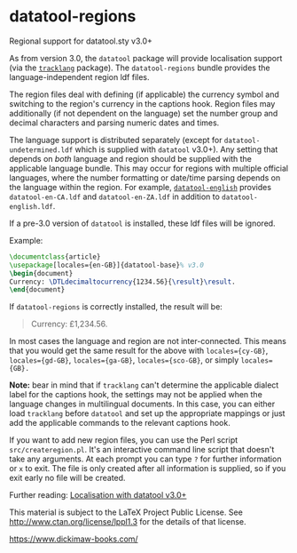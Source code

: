 # datatool-regions
Regional support for datatool.sty v3.0+

As from version 3.0, the `datatool` package will provide
localisation support (via the [`tracklang`](https://ctan.org/pkg/tracklang) package).
The `datatool-regions` bundle provides the language-independent
region ldf files.

The region files deal with defining (if applicable) the currency
symbol and switching to the region's currency in the captions hook.
Region files may additionally (if not dependent on the language) set
the number group and decimal characters and parsing numeric dates
and times.

The language support is distributed separately (except for
`datatool-undetermined.ldf` which is supplied with `datatool` v3.0+). Any setting that
depends on _both_ language and region should be supplied with the
applicable language bundle. This may occur for regions with multiple
official languages, where the number formatting or date/time parsing
depends on the language within the region. For example, 
[`datatool-english`](https://github.com/nlct/datatool-english)
provides `datatool-en-CA.ldf` and `datatool-en-ZA.ldf` in addition
to `datatool-english.ldf`.

If a pre-3.0 version of `datatool` is installed, these ldf files
will be ignored.

Example:
```latex
\documentclass{article}
\usepackage[locales={en-GB}]{datatool-base}% v3.0
\begin{document}
Currency: \DTLdecimaltocurrency{1234.56}{\result}\result.
\end{document}
```
If `datatool-regions` is correctly installed, the result will be:

 > Currency: £1,234.56.

In most cases the language and region are not inter-connected.
This means that you would get the same result for the above with
`locales={cy-GB}`, `locales={gd-GB}`, `locales={ga-GB}`,
`locales={sco-GB}`, or simply `locales={GB}.`

**Note:** bear in mind that if `tracklang` can't determine the
applicable dialect label for the captions hook, the settings may not
be applied when the language changes in multilingual documents.
In this case, you can either load `tracklang` before `datatool` and
set up the appropriate mappings or just add the applicable commands
to the relevant captions hook.

If you want to add new region files, you can use the Perl script
`src/createregion.pl`. It's an interactive command line script that doesn't take
any arguments. At each prompt you can type `?` for further
information or `x` to exit. The file is only created after all
information is supplied, so if you exit early no file will be
created.

Further reading: [Localisation with datatool v3.0+](https://www.dickimaw-books.com/latex/tracklang/datatool-locale.shtml)

This material is subject to the LaTeX Project Public License.
See http://www.ctan.org/license/lppl1.3 for the details of that license.

https://www.dickimaw-books.com/

